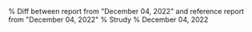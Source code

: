 % Diff between report from "December 04, 2022" and reference report from "December 04, 2022"
% Strudy
% December 04, 2022


